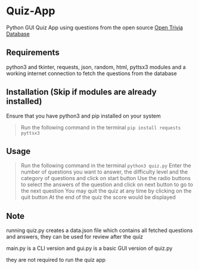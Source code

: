 # Quiz-App

Python GUI Quiz App using questions from the open source [Open Trivia Database](https://opentdb.com/)

## Requirements

python3 and tkinter, requests, json, random, html, pyttsx3 modules and a working internet connection to fetch the questions from the database

## Installation (Skip if modules are already installed)

Ensure that you have python3 and pip installed on your system

> Run the following command in the terminal ```pip install requests pyttsx3```

## Usage

> Run the following command in the terminal ```python3 quiz.py```
> Enter the number of questions you want to answer, the difficulty level and the category of questions and click on start button
> Use the radio buttons to select the answers of the question and click on next button to go to the next question
> You may quit the quiz at any time by clicking on the quit button
> At the end of the quiz the score would be displayed

## Note

running quiz.py creates a data.json file which contains all fetched questions and answers, they can be used for review after the quiz

main.py is a CLI version and gui.py is a basic GUI version of quiz.py

they are not required to run the quiz app
